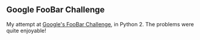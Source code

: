## Google FooBar Challenge

My attempt at [Google's FooBar Challenge](https://www.geeksforgeeks.org/google-foo-bar-challenge/), in Python 2. The problems were quite enjoyable!
